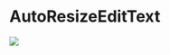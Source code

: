 # AutoResizeEditText

[![](https://jitpack.io/v/VictorMinerva/AutoResizeEditText.svg)](https://jitpack.io/#VictorMinerva/AutoResizeEditText)


